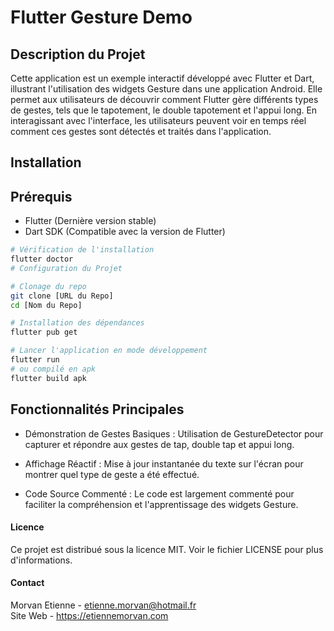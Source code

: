 # Flutter Gesture Demo

## Description du Projet

Cette application est un exemple interactif développé avec Flutter et Dart, illustrant l'utilisation des widgets Gesture dans une application Android. Elle permet aux utilisateurs de découvrir comment Flutter gère différents types de gestes, tels que le tapotement, le double tapotement et l'appui long. En interagissant avec l'interface, les utilisateurs peuvent voir en temps réel comment ces gestes sont détectés et traités dans l'application.


## Installation

## Prérequis

- Flutter (Dernière version stable)
- Dart SDK (Compatible avec la version de Flutter)

```bash
# Vérification de l'installation
flutter doctor
# Configuration du Projet

# Clonage du repo
git clone [URL du Repo]
cd [Nom du Repo]

# Installation des dépendances
flutter pub get

# Lancer l'application en mode développement
flutter run
# ou compilé en apk
flutter build apk
```

## Fonctionnalités Principales
- Démonstration de Gestes Basiques :
Utilisation de GestureDetector pour capturer et répondre aux gestes de tap, double tap et appui long.

- Affichage Réactif :
Mise à jour instantanée du texte sur l'écran pour montrer quel type de geste a été effectué.

- Code Source Commenté :
Le code est largement commenté pour faciliter la compréhension et l'apprentissage des widgets Gesture.

#### Licence   
Ce projet est distribué sous la licence MIT. Voir le fichier LICENSE pour plus d'informations.

#### Contact

Morvan Etienne - etienne.morvan@hotmail.fr   
Site Web - https://etiennemorvan.com